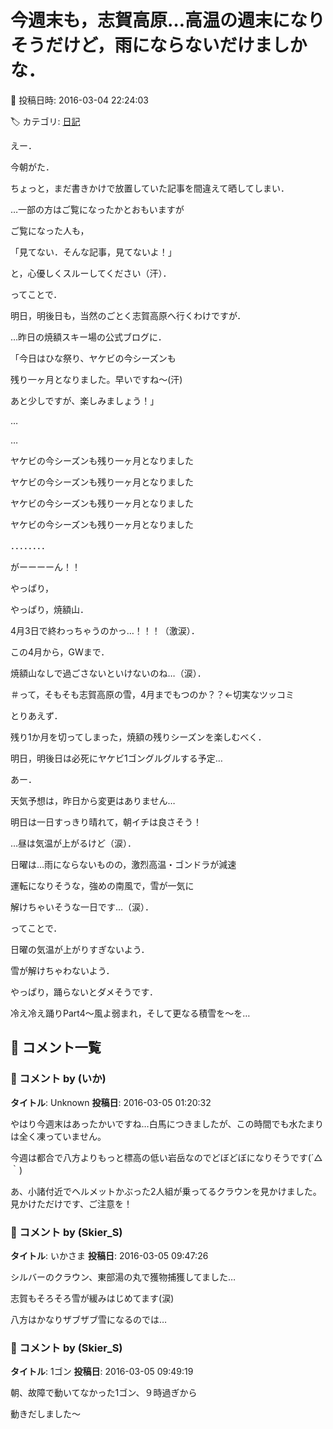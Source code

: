 # 今週末も，志賀高原…高温の週末になりそうだけど，雨にならないだけましかな．

📅 投稿日時: 2016-03-04 22:24:03

🏷️ カテゴリ: [日記](cc4b5682fb7b8b144980957a978653fb0.md)

えー．


今朝がた．


ちょっと，まだ書きかけで放置していた記事を間違えて晒してしまい．


…一部の方はご覧になったかとおもいますが


ご覧になった人も，


「見てない．そんな記事，見てないよ！」


と，心優しくスルーしてください（汗）．





ってことで．


明日，明後日も，当然のごとく志賀高原へ行くわけですが．


…昨日の焼額スキー場の公式ブログに．





「今日はひな祭り、ヤケビの今シーズンも


残り一ヶ月となりました。早いですね～(汗)


あと少しですが、楽しみましょう！」





…


…





ヤケビの今シーズンも残り一ヶ月となりました





ヤケビの今シーズンも残り一ヶ月となりました





ヤケビの今シーズンも残り一ヶ月となりました





ヤケビの今シーズンも残り一ヶ月となりました





．．．．．．．．





がーーーーん！！


やっぱり，


やっぱり，焼額山．


4月3日で終わっちゃうのかっ…！！！（激涙）．





この4月から，GWまで．


焼額山なしで過ごさないといけないのね…（涙）．


＃って，そもそも志賀高原の雪，4月までもつのか？？←切実なツッコミ





とりあえず．


残り1か月を切ってしまった，焼額の残りシーズンを楽しむべく．


明日，明後日は必死にヤケビ1ゴングルグルする予定…





あー．


天気予想は，昨日から変更はありません…





明日は一日すっきり晴れて，朝イチは良さそう！


…昼は気温が上がるけど（涙）．


日曜は…雨にならないものの，激烈高温・ゴンドラが減速


運転になりそうな，強めの南風で，雪が一気に


解けちゃいそうな一日です…（涙）．





ってことで．


日曜の気温が上がりすぎないよう．


雪が解けちゃわないよう．


やっぱり，踊らないとダメそうです．


冷え冷え踊りPart4～風よ弱まれ，そして更なる積雪を～を…

## 💬 コメント一覧

### 💬 コメント by (いか)
**タイトル**: Unknown
**投稿日**: 2016-03-05 01:20:32

やはり今週末はあったかいですね…白馬につきましたが、この時間でも水たまりは全く凍っていません。

今週は都合で八方よりもっと標高の低い岩岳なのでどぼどぼになりそうです(´△｀) 



あ、小諸付近でヘルメットかぶった2人組が乗ってるクラウンを見かけました。見かけただけです、ご注意を！

### 💬 コメント by (Skier_S)
**タイトル**: いかさま
**投稿日**: 2016-03-05 09:47:26

シルバーのクラウン、東部湯の丸で獲物捕獲してました…

志賀もそろそろ雪が緩みはじめてます(涙)

八方はかなりザブザブ雪になるのでは…

### 💬 コメント by (Skier_S)
**タイトル**: 1ゴン
**投稿日**: 2016-03-05 09:49:19

朝、故障で動いてなかった1ゴン、９時過ぎから

動きだしました～

